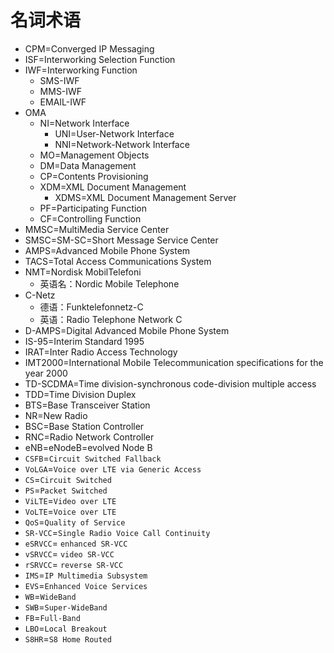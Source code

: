 # 名词术语

* CPM=Converged IP Messaging
* ISF=Interworking Selection Function
* IWF=Interworking Function
  * SMS-IWF
  * MMS-IWF
  * EMAIL-IWF
* OMA
  * NI=Network Interface
    * UNI=User-Network Interface
    * NNI=Network-Network Interface
  * MO=Management Objects
  * DM=Data Management
  * CP=Contents Provisioning
  * XDM=XML Document Management
    * XDMS=XML Document Management Server
  * PF=Participating Function
  * CF=Controlling Function
* MMSC=MultiMedia Service Center
* SMSC=SM-SC=Short Message Service Center
* AMPS=Advanced Mobile Phone System
* TACS=Total Access Communications System
* NMT=Nordisk MobilTelefoni
  * 英语名：Nordic Mobile Telephone
* C-Netz
  * 德语：Funktelefonnetz-C
  * 英语：Radio Telephone Network C
* D-AMPS=Digital Advanced Mobile Phone System
* IS-95=Interim Standard 1995
* IRAT=Inter Radio Access Technology
* IMT2000=International Mobile Telecommunication specifications for the year 2000
* TD-SCDMA=Time division-synchronous code-division multiple access
* TDD=Time Division Duplex
* BTS=Base Transceiver Station
* NR=New Radio
* BSC=Base Station Controller
* RNC=Radio Network Controller
* eNB=eNodeB=evolved Node B
* `CSFB`=`Circuit Switched Fallback`
* `VoLGA`=`Voice over LTE via Generic Access`
* `CS`=`Circuit Switched`
* `PS`=`Packet Switched`
* `ViLTE`=`Video over LTE`
* `VoLTE`=`Voice over LTE`
* `QoS`=`Quality of Service`
* `SR-VCC`=`Single Radio Voice Call Continuity`
* `eSRVCC`= `enhanced SR-VCC`
* `vSRVCC`= `video SR-VCC`
* `rSRVCC`= `reverse SR-VCC`
* `IMS`=`IP Multimedia Subsystem`
* `EVS`=`Enhanced Voice Services`
* `WB`=`WideBand`
* `SWB`=`Super-WideBand`
* `FB`=`Full-Band`
* `LBO`=`Local Breakout`
* `S8HR`=`S8 Home Routed`

